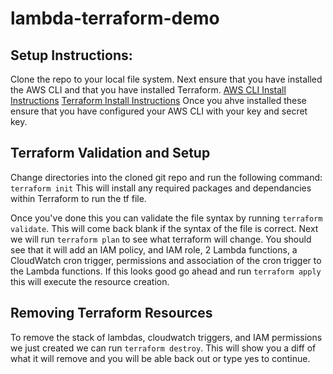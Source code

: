 # lambda-terraform-demo

## Setup Instructions:
Clone the repo to your local file system. Next ensure that you have installed the AWS CLI and that you have installed Terraform. 
[AWS CLI Install Instructions](http://docs.aws.amazon.com/cli/latest/userguide/installing.html)
[Terraform Install Instructions](https://www.terraform.io/downloads.html)
Once you ahve installed these ensure that you have configured your AWS CLI with your key and secret key.


## Terraform Validation and Setup
Change directories into the cloned git repo and run the following command: ```terraform init```
This will install any required packages and dependancies within Terraform to run the tf file. 

Once you've done this you can validate the file syntax by running ```terraform validate```. This will come back blank if the syntax of the file is correct. Next we will run ```terraform plan``` to see what terraform will change. You should see that it will add an IAM policy, and IAM role, 2 Lambda functions, a CloudWatch cron trigger, permissions and association of the cron trigger to the Lambda functions. If this looks good go ahead and run ```terraform apply``` this will execute the resource creation. 


## Removing Terraform Resources 
To remove the stack of lambdas, cloudwatch triggers, and IAM permissions we just created we can run ```terraform destroy```. This will show you a diff of what it will remove and you will be able back out or type yes to continue. 
